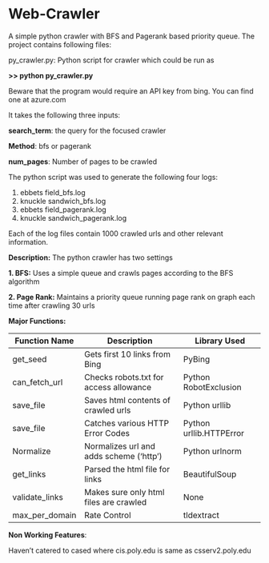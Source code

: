 # Web-Crawler
A simple python crawler with BFS and Pagerank based priority queue. The project contains following files:

py_crawler.py: Python script for crawler which could be run as 

**>> python py_crawler.py**

Beware that the program would require an API key from bing. You can find one at azure.com

It takes the following three inputs:

**search_term**: the query for the focused crawler

**Method**: bfs or pagerank

**num_pages**: Number of pages to be crawled

The python script was used to generate the following four logs:

1. ebbets field_bfs.log
2. knuckle sandwich_bfs.log
3. ebbets field_pagerank.log
4. knuckle sandwich_pagerank.log

Each of the log files contain 1000 crawled urls and other relevant information.

**Description:**
The python crawler has two settings

**1. BFS:** Uses a simple queue and crawls pages according to the BFS algorithm

**2. Page Rank:** Maintains a priority queue running page rank on graph each time after crawling 30 urls

**Major Functions:**


|   Function Name	   |                Description					       |      Library Used        |
| ------------------ | ----------------------------------------- | ------------------------ |
| get_seed	         |   Gets first 10 links from Bing			     |   PyBing                 |
| can_fetch_url	     |   Checks robots.txt for access allowance	 |	 Python RobotExclusion  | 
| save_file	         |   Saves html contents of crawled urls		 |   Python urllib          | 
| save_file	         |   Catches various HTTP Error Codes		     |   Python urllib.HTTPError|
| Normalize	         |   Normalizes url and adds scheme (‘http’) |	 Python urlnorm         | 
| get_links	         |   Parsed the html file for links			     |   BeautifulSoup          | 
| validate_links	   |   Makes sure only html files are crawled	 |	 None                   |
| max_per_domain	   |   Rate Control					                   |   tldextract             | 

**Non Working Features**:

Haven’t catered to cased where cis.poly.edu is same as csserv2.poly.edu


